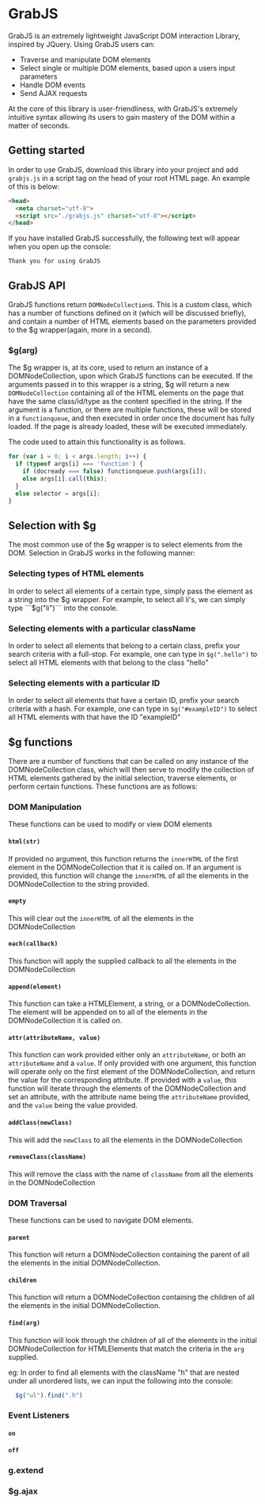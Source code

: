 # GrabJS

GrabJS is an extremely lightweight JavaScript DOM interaction  Library, inspired by JQuery. Using GrabJS users can:
* Traverse and manipulate DOM elements
* Select single or multiple DOM elements, based upon a users input parameters
* Handle DOM events
* Send AJAX requests

At the core of this library is user-friendliness, with GrabJS's extremely intuitive syntax allowing its users to gain mastery of the DOM within a matter of seconds.

## Getting started

In order to use GrabJS, download this library into your project and add ```grabjs.js``` in a script tag on the head of your root HTML page. An example of this is below:

```html
<head>
  <meta charset="utf-8">
  <script src="./grabjs.js" charset="utf-8"></script>
</head>
```

If you have installed GrabJS successfully, the following text will appear when you open up the console:

```Thank you for using GrabJS```

## GrabJS API

GrabJS functions return ```DOMNodeCollection```s. This is a custom class, which has a number of functions defined on it (which will be discussed briefly), and contain a number of HTML elements based on the parameters provided to the $g wrapper(again, more in a second).

### $g(arg)

The $g wrapper is, at its core, used to return an instance of a DOMNodeCollection, upon which GrabJS functions can be executed. If the arguments passed in to this wrapper is a string, $g will return a new ```DOMNodeCollection``` containing all of the HTML elements on the page that have the same class/id/type as the content specified in the string. If the argument is a function, or there are multiple functions, these will be stored in a ```functionqueue```, and then executed in order once the document has fully loaded. If the page is already loaded, these will be executed immediately.

The code used to attain this functionality is as follows.

```javascript
for (var i = 0; i < args.length; i++) {
  if (typeof args[i] === 'function') {
    if (docready === false) functionqueue.push(args[i]);
    else args[i].call(this);
  }
  else selector = args[i];
}
```

## Selection with $g

The most common use of the $g wrapper is to select elements from the DOM. Selection in GrabJS works in the following manner:

### Selecting types of HTML elements

In order to select all elements of a certain type, simply pass the element as a string into the $g wrapper.
For example, to select all li's, we can simply type ```$g("li")``` into the console.

### Selecting elements with a particular className

In order to select all elements that belong to a certain class, prefix your search criteria with a full-stop.
For example, one can type in ```$g(".hello")``` to select all HTML elements with that belong to the class "hello"

### Selecting elements with a particular ID

In order to select all elements that have a certain ID, prefix your search criteria with a hash.
For example, one can type in ```$g("#exampleID")``` to select all HTML elements with that have the ID "exampleID"

## $g functions

There are a number of functions that can be called on any instance of the DOMNodeCollection class, which will then serve to modify the collection of HTML elements gathered by the initial selection, traverse elements, or perform certain functions. These functions are as follows:

### DOM Manipulation

These functions can be used to modify or view DOM elements

#### ```html(str)```
If provided no argument, this function returns the ```innerHTML``` of the first element in the DOMNodeCollection that it is called on. If an argument is provided, this function will change the ```innerHTML``` of all the elements in the DOMNodeCollection to the string provided.

#### ```empty```

This will clear out the ```innerHTML``` of all the elements in the DOMNodeCollection

#### ```each(callback)```

This function will apply the supplied callback to all the elements in the DOMNodeCollection

#### ```append(element)```

This function can take a HTMLElement, a string, or a DOMNodeCollection. The element will be appended on to  all of the elements in the DOMNodeCollection it is called on.


#### ```attr(attributeName, value)```

This function can work provided either only an ```attributeName```, or both an ```attributeName``` and a ```value```. If only provided with one argument, this function will operate only on the first element of the DOMNodeCollection, and return the value for the corresponding attribute. If provided with a ```value```, this function will iterate through the elements of the DOMNodeCollection and set an attribute, with the attribute name being the ```attributeName``` provided, and the ```value``` being the value provided.


#### ```addClass(newClass)```

This will add the ```newClass``` to all the elements in the DOMNodeCollection


#### ```removeClass(className)```

This will remove the class with the name of ```className``` from all the elements in the DOMNodeCollection

### DOM Traversal

These functions can be used to navigate DOM elements.

#### ```parent```

This function will return a DOMNodeCollection containing the parent of all the elements in the initial DOMNodeCollection.

#### ```children```

This function will return a DOMNodeCollection containing the children of all the elements in the initial DOMNodeCollection.

#### ```find(arg)```

This function will look through the children of all of the elements in the initial DOMNodeCollection for HTMLElements that match the criteria in the ```arg``` supplied.

eg: In order to find all elements with the className "h" that are nested under all unordered lists, we can input the following into the console:

```javascript
  $g("ul").find(".h")
```

### Event Listeners


#### ```on```



#### ```off```


### g.extend


### $g.ajax

